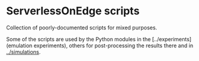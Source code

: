 # ServerlessOnEdge scripts

Collection of poorly-documented scripts for mixed purposes.

Some of the scripts are used by the Python modules in the [../experiments](emulation experiments), others for post-processing the results there and in [../simulations](simulations).

